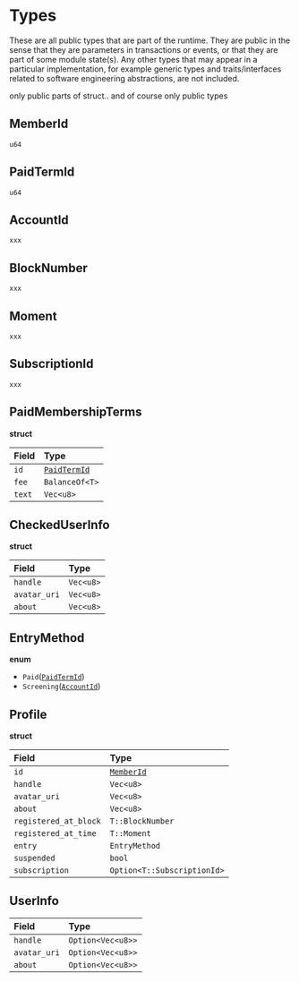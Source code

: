
# Types

These are all public types that are part of the runtime. They are public in the sense that they are parameters in transactions or events, or that they are part of some module state(s). Any other types that may appear in a particular implementation, for example generic types and traits/interfaces related to software engineering abstractions, are not included.


only public parts of struct.. and of course only public types

## MemberId

`u64`

## PaidTermId

`u64`

## AccountId

`xxx`

## BlockNumber

`xxx`

## Moment

`xxx`

## SubscriptionId

`xxx`

## PaidMembershipTerms

**struct**

| Field                                 | Type                              |
| :------------------------------------ |:----------------------------------|
| `id`                                  | [`PaidTermId`](#PaidTermId)       |
| `fee`                                 | `BalanceOf<T>`                    |
| `text`                                | `Vec<u8>`                         |

## CheckedUserInfo

**struct**

| Field                                 | Type                              |
| :------------------------------------ |:----------------------------------|
| `handle`                              | `Vec<u8>`                         |
| `avatar_uri`                          | `Vec<u8>`                         |
| `about`                               | `Vec<u8>`                         |

## EntryMethod

**enum**

- `Paid`([`PaidTermId`](#PaidTermId))
- `Screening`([`AccountId`](#AccountId))

## Profile

**struct**

| Field                                 | Type                              |
| :------------------------------------ |:----------------------------------|
| `id`                                  | [`MemberId`](#MemberId)           |
| `handle`                              | `Vec<u8>`                         |
| `avatar_uri`                          | `Vec<u8>`                         |
| `about`                               | `Vec<u8>`                         |
| `registered_at_block`                 | `T::BlockNumber`                  |
| `registered_at_time`                  | `T::Moment`                       |
| `entry`                               | `EntryMethod`                     |
| `suspended`                           | `bool`                            |
| `subscription`                        | `Option<T::SubscriptionId>`       |

## UserInfo

| Field                                  | Type                          |
| :------------------------------------ |:------------------------------|
| `handle`                              | `Option<Vec<u8>>`             |
| `avatar_uri`                          | `Option<Vec<u8>>`             |
| `about`                               | `Option<Vec<u8>>`             |
